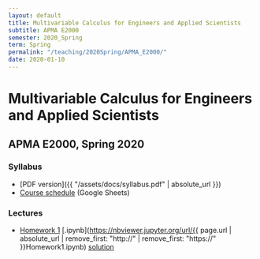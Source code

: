 ```yaml
---
layout: default
title: Multivariable Calculus for Engineers and Applied Scientists
subtitle: APMA E2000
semester: 2020_Spring
term: Spring
permalink: "/teaching/2020Spring/APMA_E2000/"
date: 2020-01-10
---
```


# Multivariable Calculus for Engineers and Applied Scientists

## APMA E2000, Spring 2020

### Syllabus

  * [PDF version]({{ "/assets/docs/syllabus.pdf" | absolute_url }})
  * [Course schedule](https://docs.google.com/spreadsheets/d/1nFewJNfoFeABClZVAZHIfE34L_vIn5Y07PEZRZPeUYk/edit?usp=sharing) (Google Sheets)

### Lectures

  * [Homework 1](Homework1) [.ipynb](https://nbviewer.jupyter.org/url/{{ page.url | absolute_url | remove_first: "http://" | remove_first: "https://" }}Homework1.ipynb) [solution](Homework1-sol)
  

